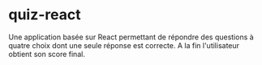 # quiz-react
Une application basée sur React permettant de répondre des questions à quatre choix dont une seule réponse est correcte. A la fin l'utilisateur obtient son score final.
